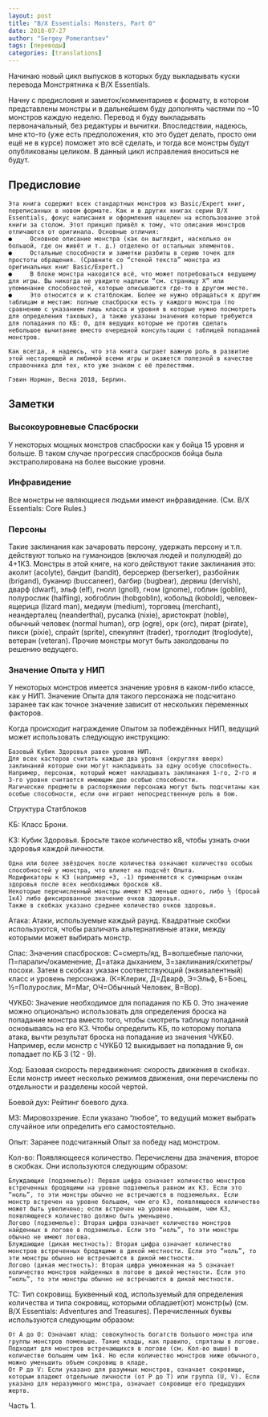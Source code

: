 ```yaml
---
layout: post
title: "B/X Essentials: Monsters, Part 0"
date: 2018-07-27
author: "Sergey Pomerantsev"
tags: [переводы]
categories: [translations]
---
```


Начинаю новый цикл выпусков в которых буду выкладывать куски перевода Монстрятника к B/X Essentials.

Начну с предисловия и заметок/комментариев к формату, в котором представлены монстры и в дальнейшем буду дополнять частями по ~10 монстров каждую неделю. Перевод я буду выкладывать первоначальный, без редактуры и вычитки. Впоследствии, надеюсь, мне кто-то (уже есть предположения, кто это будет делать, просто они ещё не в курсе) поможет это всё сделать, и тогда все монстры будут опубликованы целиком. В данный цикл исправления вноситься не будут.
## Предисловие

    Эта книга содержит всех стандартных монстров из Basic/Expert книг, переписанных в новом формате. Как и в других книгах серии B/X Essentials, фокус написания и оформления нацелен на использование этой книги за столом. Этот принцип привёл к тому, что описания монстров отличаются от оригинала. Основные отличия:
    ●     Основное описание монстра (как он выглядит, насколько он большой, где он живёт и т. д.) отделено от остальных элементов.
    ●     Остальные способности и заметки разбиты в серию точек для простоты обращения. (Сравните со “стеной текста” монстра из оригинальных книг Basic/Expert.)
    ●     В блоке монстра находится всё, что может потребоваться ведущему для игры. Вы никогда не увидите надписи “см. страницу Х” или упоминание способностей, которые описываются где-то в другом месте.
    ●     Это относится и к статблокам. Более не нужно обращаться к другим таблицам и местам: полные спасброски есть у каждого монстра (по сравнению с указанием лишь класса и уровня в которые нужно посмотреть для определения таковых), а также указаны значения которые требуются для попадания по КБ: 0, для ведущих которые не против сделать небольшое вычитание вместо очередной консультации с таблицей попаданий монстров.

    Как всегда, я надеюсь, что эта книга сыграет важную роль в развитие этой нестареющей и любимой всеми игры и окажется полезной в качестве справочника для тех, кто уже знаком с её прелестями.

    Гэвин Норман, Весна 2018, Берлин.

## Заметки
### Высокоуровневые Спасброски

У некоторых мощных монстров спасброски как у бойца 15 уровня и больше. В таком случае прогрессия спасбросков бойца была экстраполирована на более высокие уровни.
### Инфравидение

Все монстры не являющиеся людьми имеют инфравидение. (См. B/X Essentials: Core Rules.)
### Персоны

Такие заклинания как зачаровать персону, удержать персону и т.п. действуют только на гуманоидов (включая людей и полулюдей) до 4+1КЗ. Монстры в этой книге, на кого действуют такие заклинания это: аколит (acolyte), бандит (bandit), берсеркер (berserker), разбойник (brigand), буканир (buccaneer), багбир (bugbear), дервиш (dervish), дварф (dwarf), эльф (elf), гнолл (gnoll), гном (gnome), гоблин (goblin), полурослик (halfling), хобгоблин (hobgoblin), кобольд (kobold), человек-ящерица (lizard man), медиум (medium), торговец (merchant), неандерталец (neanderthal), русалка (nixie), аристократ (noble), обычный человек (normal human), огр (ogre), орк (orc), пират (pirate), пикси (pixie), спрайт (sprite), спекулянт (trader), троглодит (troglodyte), ветеран (veteran). Прочие монстры могут быть заколдованы по решению ведущего.
### Значение Опыта у НИП

У некоторых монстров имеется значение уровня в каком-либо классе, как у НИП. Значение Опыта для такого персонажа не подсчитано заранее так как точное значение зависит от нескольких переменных факторов.

Когда происходит награждение Опытом за побеждённых НИП, ведущий может использовать следующую инструкцию:

    Базовый Кубик Здоровья равен уровню НИП.
    Для всех кастеров считать каждые два уровня (округляя вверх) заклинаний которые они могут накладывать за одну особую способность. Например, персонаж, который может накладывать заклинания 1-го, 2-го и 3-го уровня считается имеющим две особые способности.
    Магические предметы в распоряжении персонажа могут быть подсчитаны как особые способности, если они играют непосредственную роль в бою.

Структура Статблоков

КБ: Класс Брони.

КЗ: Кубик Здоровья. Бросьте такое количество к8, чтобы узнать очки здоровья каждой личности.

    Одна или более звёздочек после количества означают количество особых способностей у монстра, что влияет на подсчёт Опыта.
    Модификаторы к КЗ (например +3, -1) применяются к суммарным очкам здоровья после всех необходимых бросков к8.
    Некоторые перечисленный монстры имеют КЗ меньше одного, либо ½ (бросай 1к4) либо фиксированное значение очков здоровья.
    Также в скобках указано среднее количество очков здоровья.

Атака: Атаки, используемые каждый раунд. Квадратные скобки используются, чтобы различать альтернативные атаки, между которыми может выбирать монстр.

Спас: Значения спасбросков: С=смерть/яд, В=волшебные палочки, П=паралич/окаменение, Д=атака дыханием, З=заклинания/скипетры/посохи. Затем в скобках указан соответствующий (эквивалентный) класс и уровень персонажа. (К=Клерик, Д=Дварф, Э=Эльф, Б=Боец, ½=Полурослик, М=Маг, ОЧ=Обычный Человек, В=Вор).

ЧУКБ0: Значение необходимое для попадания по КБ 0. Это значение можно опционально использовать для определения броска на попадание монстра вместо того, чтобы смотреть таблицу попаданий основываясь на его КЗ. Чтобы определить КБ, по которому попала атака, вычти результат броска на попадание из значения ЧУКБ0. Например, если монстр с ЧУКБ0 12 выкидывает на попадание 9, он попадает по КБ 3 (12 - 9).

Ход: Базовая скорость передвижения: скорость движения в скобках. Если монстр имеет несколько режимов движения, они перечислены по отдельности и разделены косой чертой.

Боевой дух: Рейтинг боевого духа.

МЗ: Мировоззрение. Если указано “любое”, то ведущий может выбрать случайное или определить его самостоятельно.

Опыт: Заранее подсчитанный Опыт за победу над монстром.

Кол-во: Появляющееся количество. Перечислены два значения, второе в скобках. Они используются следующим образом:

    Блуждающие (подземелье): Первая цифра означает количество монстров встреченных бродящими на уровне подземелья равном их КЗ. Если это “ноль”, то эти монстры обычно не встречаются в подземельях. Если монстр встречен на уровне большем, чем его КЗ, появляющееся количество может быть увеличено; если встречен на уровне меньшем, чем КЗ, появляющееся количество должно быть уменьшено.
    Логово (подземелье): Вторая цифра означает количество монстров найденных в логове в подземелье. Если это “ноль”, то эти монстры обычно не имеют логова.
    Блуждающие (дикая местность): Вторая цифра означает количество монстров встреченных бродящими в дикой местности. Если это “ноль”, то эти монстры обычно не встречаются в дикой местности.
    Логово (дикая местность): Вторая цифра умноженная на 5 означает количество монстров найденных в логове в дикой местности. Если это “ноль”, то эти монстры обычно не встречаются в дикой местности.

ТС: Тип сокровищ. Буквенный код, используемый для определения количества и типа сокровищ, которыми обладает(ют) монстр(ы) (см. B/X Essentials: Adventures and Treasures). Перечисленных буквы используются следующим образом:

    От A до O: Означают клад: совокупность богатств большого монстра или группы монстров поменьше. Такие клады, как правило, спрятаны в логове. Подходит для монстров встречающихся в логове (см. Кол-во выше) в количестве большем чем 1к4. Но если количество монстров ниже обычного, можно уменьшить объем сокровищ в кладе.
    От P до V: Если указано для разумных монстров, означает сокровище, которым владеют отдельные личности (от P до T) или группа (U, V). Если указано для неразумного монстра, означает сокровище его предыдущих жертв.

Часть 1.



